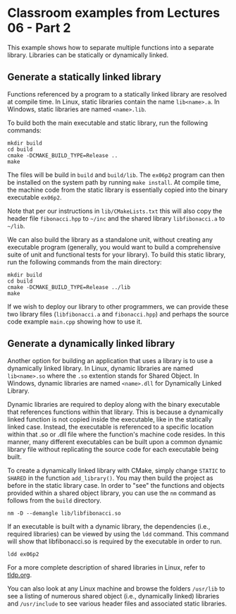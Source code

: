 # Classroom examples from Lectures 06 - Part 2

This example shows how to separate multiple functions into a separate library.  Libraries can be statically or dynamically linked.

## Generate a statically linked library

Functions referenced by a program to a statically linked library are resolved at compile time.  In Linux, static libraries contain the name `lib<name>.a`.  In Windows, static libraries are named `<name>.lib`.

To build both the main executable and static library, run the following commands:

```
mkdir build
cd build
cmake -DCMAKE_BUILD_TYPE=Release ..
make
```

The files will be build in `build` and `build/lib`.  The `ex06p2` program can then be installed on the system path by running `make install`.  At compile time, the machine code from the static library is essentially copied into the binary executable `ex06p2`.

Note that per our instructions in `lib/CMakeLists.txt` this will also copy the header file `fibonacci.hpp` to `~/inc` and the shared library `libfibonacci.a` to `~/lib`.

We can also build the library as a standalone unit, without creating any executable program (generally, you would want to build a comprehensive suite of unit and functional tests for your library).  To build this static library, run the following commands from the main directory:

```
mkdir build
cd build
cmake -DCMAKE_BUILD_TYPE=Release ../lib
make
```

If we wish to deploy our library to other programmers, we can provide these two library files (`libfibonacci.a` and `fibonacci.hpp`) and perhaps the source code example `main.cpp` showing how to use it.

## Generate a dynamically linked library

Another option for building an application that uses a library is to use a dynamically linked library.  In Linux, dynamic libraries are named `lib<name>.so` where the `.so` extention stands for Shared Object.  In Windows, dynamic libraries are named `<name>.dll` for Dynamically Linked Library.

Dynamic libraries are required to deploy along with the binary executable that references functions within that library.  This is because a dynamically linked function is not copied inside the executable, like in the statically linked case.  Instead, the executable is referenced to a specific location within that .so or .dll file where the function's machine code resides.  In this manner, many different executables can be built upon a common dynamic library file without replicating the source code for each executable being built.

To create a dynamically linked library with CMake, simply change `STATIC` to `SHARED` in the function `add_library()`.  You may then build the project as before in the static library case.  In order to "see" the functions and objects provided within a shared object library, you can use the `nm` command as follows from the `build` directory.

```
nm -D --demangle lib/libfibonacci.so
```

If an executable is built with a dynamic library, the dependencies (i.e., required libraries) can be viewed by using the `ldd` command.  This command will show that libfibonacci.so is required by the executable in order to run.

```
ldd ex06p2
```

For a more complete description of shared libraries in Linux, refer to [tldp.org](http://tldp.org/HOWTO/Program-Library-HOWTO/shared-libraries.html, "The Linux Documentation Project").

You can also look at any Linux machine and browse the folders `/usr/lib` to see a listing of numerous shared object (i.e., dynamically linked) libraries and `/usr/include` to see various header files and associated static libraries.
